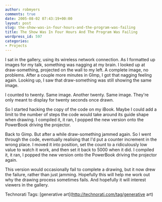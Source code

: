 ```yaml
---
author: robmyers
comments: true
date: 2005-08-02 07:43:19+00:00
layout: post
slug: the-show-was-in-four-hours-and-the-program-was-failing
title: The Show Was In Four Hours And The Program Was Failing
wordpress_id: 597
categories:
- Projects
---
```


  
I sat in the gallery, using its wireless network connection. As I formatted up images for my talk, something was nagging at my brain. I looked up at draw-something, projected on the wall to my left. A complete image, no problems. After a couple more minutes in GImp, I got that nagging feeling again. Looking up, I saw that draw-something was still showing the same image.  


  
I counted to twenty. Same image. Another twenty. Same image. They're only meant to display for twenty seconds once drawn.  


  
So I started hacking the copy of the code on my iBook. Maybe I could add a limit to the number of steps the code would take around its guide shape when drawing. I compiled it, it ran, I popped the new version onto the PowerBook driving the projector.  


  
Back to Gimp. But after a while draw-something jammed again. So I went through the code, eventually realising that I'd put a counter increment in the wrong place. I moved it into position, set the count to a ridiculously low value to watch it work, and then set it back to 5000 when it did.  I compiled it, it ran, I popped the new version onto the PowerBook driving the projector again.  


  
This version would occasionally fail to complete a drawing, but it now drew the failure, rather than just jamming. Hopefully this will help me work out why the drawing process sometimes fails. And hopefully it will interest viewers in the gallery.  


  


Technorati Tags: [generative art](http://technorati.com/tag/generative art)

  


